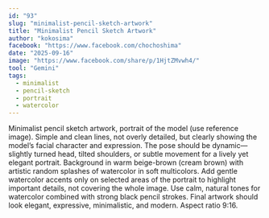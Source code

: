```yaml
---
id: "93"
slug: "minimalist-pencil-sketch-artwork"
title: "Minimalist Pencil Sketch Artwork"
author: "kokosima"
facebook: "https://www.facebook.com/chochoshima"
date: "2025-09-16"
image: "https://www.facebook.com/share/p/1HjtZMvwh4/"
tool: "Gemini"
tags:
  - minimalist
  - pencil-sketch
  - portrait
  - watercolor
---
```

Minimalist pencil sketch artwork, portrait of the model (use reference image). Simple and clean lines, not overly detailed, but clearly showing the model’s facial character and expression. The pose should be dynamic—slightly turned head, tilted shoulders, or subtle movement for a lively yet elegant portrait. Background in warm beige-brown (cream brown) with artistic random splashes of watercolor in soft multicolors. Add gentle watercolor accents only on selected areas of the portrait to highlight important details, not covering the whole image. Use calm, natural tones for watercolor combined with strong black pencil strokes. Final artwork should look elegant, expressive, minimalistic, and modern. Aspect ratio 9:16.
